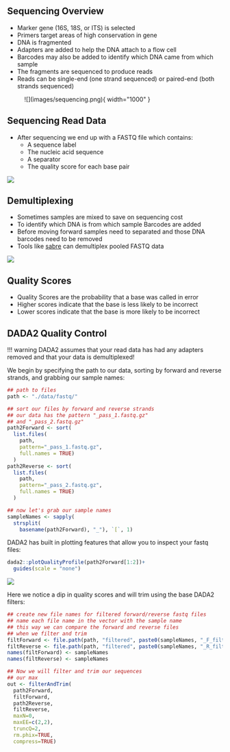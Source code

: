## Sequencing Overview

- Marker gene (16S, 18S, or ITS) is selected
- Primers target areas of high conservation in gene 
- DNA is fragmented 
- Adapters are added to help the DNA attach to a flow cell
- Barcodes may also be added to identify which DNA came from which sample
- The fragments are sequenced to produce reads
- Reads can be single-end (one strand sequenced) or paired-end (both strands sequenced) 

<figure markdown>
  ![](images/sequencing.png){ width="1000" }
</figure>

## Sequencing Read Data

- After sequencing we end up with a FASTQ file which contains:
    - A sequence label
    - The nucleic acid sequence
    - A separator
    - The quality score for each base pair

![](images/read-data.png)

## Demultiplexing

- Sometimes samples are mixed to save on sequencing cost 
- To identify which DNA is from which sample Barcodes are added
- Before moving forward samples need to separated and those DNA barcodes need to be removed 
- Tools like [sabre](https://github.com/najoshi/sabre) can demultiplex pooled FASTQ data

![](images/demultiplex.jpg)

## Quality Scores

- Quality Scores are the probability that a base was called in error
- Higher scores indicate that the base is less likely to be incorrect
- Lower scores indicate that the base is more likely to be incorrect

## DADA2 Quality Control

!!! warning
    DADA2 assumes that your read data has had any adapters removed and that your data is demultiplexed!
   
We begin by specifying the path to our data, sorting by forward and reverse strands, and grabbing our sample names:

```R
## path to files
path <- "./data/fastq/"

## sort our files by forward and reverse strands
## our data has the pattern "_pass_1.fastq.gz" 
## and "_pass_2.fastq.gz"
path2Forward <- sort(
  list.files(
    path,
    pattern="_pass_1.fastq.gz",
    full.names = TRUE)
  )
path2Reverse <- sort(
  list.files(
    path,
    pattern="_pass_2.fastq.gz",
    full.names = TRUE)
  )

## now let's grab our sample names
sampleNames <- sapply(
  strsplit(
    basename(path2Forward), "_"), `[`, 1)
```

DADA2 has built in plotting features that allow you to inspect your fastq files:

```R
dada2::plotQualityProfile(path2Forward[1:2])+
  guides(scale = "none")
```

![](images/quality-control-plot.png)

Here we notice a dip in quality scores and will trim using the base DADA2 filters:

```R
## create new file names for filtered forward/reverse fastq files
## name each file name in the vector with the sample name
## this way we can compare the forward and reverse files 
## when we filter and trim
filtForward <- file.path(path, "filtered", paste0(sampleNames, "_F_filt.fastq.gz"))
filtReverse <- file.path(path, "filtered", paste0(sampleNames, "_R_filt.fastq.gz"))
names(filtForward) <- sampleNames
names(filtReverse) <- sampleNames

## Now we will filter and trim our sequences
## our max 
out <- filterAndTrim(
  path2Forward,
  filtForward,
  path2Reverse, 
  filtReverse,
  maxN=0, 
  maxEE=c(2,2), 
  truncQ=2, 
  rm.phix=TRUE,
  compress=TRUE)
```
